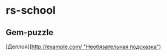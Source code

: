 # rs-school
## Gem-puzzle

[Деплой]([http://example.com/ "Необязательная подсказка"](https://karinaguseva.github.io/rs-school/gem-puzzle/))
